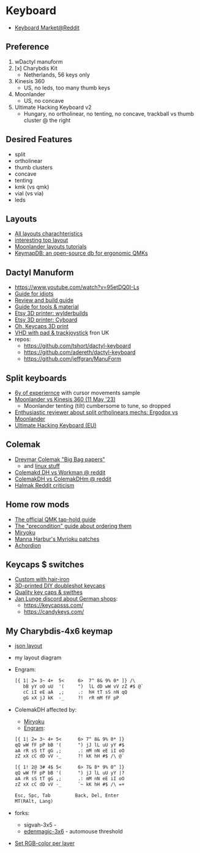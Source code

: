 # Keyboard

- [Keyboard Market@Reddit](https://www.reddit.com/r/mechmarket/search/?q=title:(%22%5BEU-%22)&restrict_sr=on&sort=new&t=all)

## Preference

1. wDactyl manuform
2. [x] Charybdis Kit
   - Netherlands, 56 keys only
3. Kinesis 360
   - US, no leds, too many thumb keys
4. Moonlander
   - US, no concave
5. Ultimate Hacking Keyboard v2
   - Hungary, no ortholinear, no tenting, no concave, trackball vs thumb cluster @ the right

## Desired Features

- split
- ortholinear
- thumb clusters
- concave
- tenting
- kmk (vs qmk)
- vial (vs via)
- leds

## Layouts

- [All layouts charachteristics](https://www.keyboard-design.com/best-layouts.html)
- [interesting top layout](https://www.keyboard-design.com/letterlayout.html?layout=hieaqmtsrn.en.ansi)
- [Moonlander layouts tutorials](https://configure.zsa.io/moonlander/search?q=programming&page=1&anonymous=false&withTour=true)
- [KeymapDB: an open-source db for ergonomic QMKs](https://keymapdb.com/)

## Dactyl Manuform

- https://www.youtube.com/watch?v=95etDQ0I-Ls
- [Guide for idiots](https://medium.com/swlh/complete-idiot-guide-for-building-a-dactyl-manuform-keyboard-53454845b065)
- [Review and build guide](https://benfrain.com/review-dactyl-manuform-an-ergonomic-custom-built-mechanical-keyboard/#:~:text=I've%20built%204%20Dactyl,ve%20been%20really%20enjoying%20mine.)
- [Guide for tools & material](https://www.youtube.com/watch?v=Y57lNIpAdT4)
- [Etsy 3D printer: wylderbuilds](https://www.etsy.com/shop/Wylderbuilds?ref=shop-header-name&listing_id=1179806888)
- [Etsy 3D printer: Cyboard](https://www.etsy.com/shop/Cyboard?ref=shop-header-name&listing_id=1489087073)
- [Oh, Keycaps 3D print](https://ohkeycaps.com/products/built-to-order-dactyl-manuform-keyboard)
- [VHD with pad & trackjoystick](https://www.vexc-how-design.com/overview) fron UK
- repos:
  - https://github.com/tshort/dactyl-keyboard
  - https://github.com/adereth/dactyl-keyboard
  - https://github.com/jeffgran/ManuForm

## Split keyboards

- [6y of experiernce](https://www.youtube.com/watch?v=CA00USrhOMc)
  with cursor movements sample
- [Moonlander vs Kinesis 360 (11 May '23)](https://www.youtube.com/watch?v=l-qkKIpHu9A)
  - Moonlander tenting (tilt) cumbersome to tune, so dropped
- [Enthusiastic reviewer about split ortholinears mechs: Ergodox vs Moonlander](https://www.youtube.com/watch?v=zEWiAAMLxd4)
- [Ultimate Hacking Keyboard (EU)](https://ultimatehackingkeyboard.com/)

## Colemak

- [Dreymar Colemak "Big Bag papers"](https://dreymar.colemak.org/layers-extend.html)
  - and [linux stuff](https://github.com/DreymaR/BigBagKbdTrixXKB)
- [Colemakd DH vs Workman @ reddit](https://www.reddit.com/r/Colemak/comments/j9pxcb/colemak_dh_vs_workman/)
- [ColemakDH vs ColemakDHm @ reddit](https://www.reddit.com/r/Colemak/comments/lbwqfd/colemakdh_vs_colemakdhm/)
- [Halmak Reddit criticism](https://www.reddit.com/r/KeyboardLayouts/comments/wjhaqa/is_there_anyone_who_use_halmak_keyboard_layout/)

## Home row mods

- [The official QMK tap-hold guide](https://docs.qmk.fm/#/tap_hold)
- [The "precondition" guide about ordering them](https://precondition.github.io/home-row-mods)
- [Miryoku](https://github.com/manna-harbour/miryoku/tree/master/docs/reference)
- [Manna Harbur's Myrioku patches](https://sunaku.github.io/home-row-mods.html#patches)
- [Achordion](https://getreuer.info/posts/keyboards/achordion/index.html#add-achordion-to-your-keymap)

## Keycaps $ switches

- [Custom with hair-iron](https://www.youtube.com/watch?v=jNZkzK4l0F8&t=0s)
- [3D-printed DIY doubleshot keycaps](https://www.youtube.com/watch?v=2RHdFKCa0yk)
- [Quality key caps & swithes](https://www.youtube.com/watch?v=9P,74eCU19d0)
- [Jan Lunge discord about German shops](https://discord.com/channels/811709118284955668/811722737981718568/1115950214004613212):
  - https://keycapsss.com/
  - https://candykeys.com/

## My Charybdis-4x6 keymap

- [json layout](https://discord.com/channels/681309835135811648/747850558630789210/1123239395768684564)
- my layout diagram
- Engram:

  ```txt
  [{ 1| 2= 3~ 4+  5<     6>  7^ 8& 9% 0* ]} /\
     bB yY oO uU  '(     ")  lL dD wW vV zZ #$ @`
     cC iI eE aA  ,;     .:  hH tT sS nN qQ
     gG xX jJ kK  -_     ?!  rR mM fF pP
  ```

- ColemakDH affected by:
  - [Miryoku](https://github.com/manna-harbour/miryoku)
  - [Engram](https://sunaku.github.io/engram-keyboard-layout.html):

  ```txt
  [{ 1| 2= 3~ 4+ 5<      6> 7^ 8& 9% 0* ]}
  qQ wW fF pP bB '(      ") jJ lL uU yY #$
  aA rR sS tT gG ,;      .: mM nN eE iI oO
  zZ xX cC dD vV -_      ?! kK hH #$ /\ @`
  ```

  ```txt
  [{ 1! 2@ 3# 4$ 5<      6> 7& 8* 9% 0^ ]}
  qQ wW fF pP bB '(      ") jJ lL uU yY |?
  aA rR sS tT gG ,;      .: mM nN eE iI oO
  zZ xX cC dD vV -_      `~ kK hH #$ /\ =+

  Esc, Spc, Tab         Back, Del, Enter
  MT(RAlt, Lang)
  ```

- forks:
  - sigvah-3x5 -
  - [edenmagic-3x6](https://discordapp.com/channels/681309835135811648/1193283421619888169/1193382703853215844) - automouse threshold

- [Set RGB-color per layer](https://discordapp.com/channels/681309835135811648/1065902106659274762/1065915197270790174)
